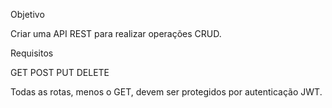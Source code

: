 Objetivo

Criar uma API REST para realizar operações CRUD.

Requisitos

GET
POST
PUT
DELETE

Todas as rotas, menos o GET, devem ser protegidos por autenticação JWT.